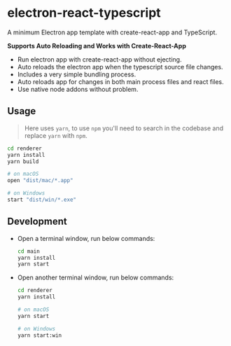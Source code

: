# electron-react-typescript

A minimum Electron app template with create-react-app and TypeScript.

**Supports Auto Reloading and Works with Create-React-App**

+ Run electron app with create-react-app without ejecting.
+ Auto reloads the electron app when the typescript source file changes.
+ Includes a very simple bundling process.
+ Auto reloads app for changes in both main process files and react files.
+ Use native node addons without problem.

## Usage

> Here uses `yarn`, to use `npm` you'll need to search in the codebase and replace `yarn` with `npm`.

```sh
cd renderer
yarn install
yarn build

# on macOS
open "dist/mac/*.app"

# on Windows
start "dist/win/*.exe"
```

## Development

- Open a terminal window, run below commands:

  ```sh
  cd main
  yarn install
  yarn start
  ```

- Open another terminal window, run below commands:

  ```sh
  cd renderer
  yarn install

  # on macOS
  yarn start

  # on Windows
  yarn start:win
  ```
